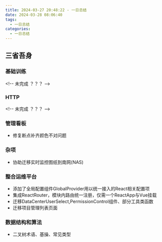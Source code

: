 ```yaml
---
title: 2024-03-27 20:48:22 - 一日总结
date: 2024-03-28 08:06:40
tags:
  - 一日总结
categories:
  - 一日总结
---
```


## 三省吾身

### 基础训练

\<!-- 未完成 ？？？ -->

### HTTP

\<!-- 未完成 ？？？ -->

### 管理看板

- 修复断点补齐颜色不对问题

### 杂项

- 协助迁移实时监控图纸到南网(NAS)

### 整合运维平台

- 添加了全局配置组件GlobalProvider用以统一接入的React相关配置项
- 集成ReactRouter，模块内路由统一注册，仅需一个ReactApp与Vue挂载
- 迁移DataCenterUserSelect,PermissionControl组件、部分工具类函数
- 迁移项目管理列表页面

### 数据结构和算法

- 二叉树术语、基操、常见类型
